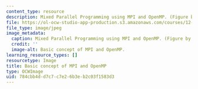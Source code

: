 ```yaml
---
content_type: resource
description: Mixed Parallel Programming using MPI and OpenMP. (Figure by MIT OpenCourseWare.)
file: https://ol-ocw-studio-app-production.s3.amazonaws.com/courses/12-950-parallel-programming-for-multicore-machines-using-openmp-and-mpi-january-iap-2010/784cbb4dd7c7c7e26b3eb2c03f1583d3_12-950iap10-th.jpg
file_type: image/jpeg
image_metadata:
  caption: Mixed Parallel Programming using MPI and OpenMP. (Figure by MIT OpenCourseWare.)
  credit: ''
  image-alt: Basic concept of MPI and OpenMP.
learning_resource_types: []
resourcetype: Image
title: Basic concept of MPI and OpenMP
type: OCWImage
uid: 784cbb4d-d7c7-c7e2-6b3e-b2c03f1583d3
---
```

